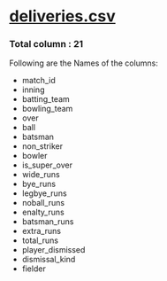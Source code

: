 # [deliveries.csv]( https://github.com/Team-thedatatribune/IPL-Analysis/blob/dataset-defination/Datasets/deliveries.csv)

### Total column : 21
Following are the Names of the columns:

* match_id  
* inning  
* batting_team  
* bowling_team  
* over  
* ball  
* batsman  
* non_striker  
* bowler  
* is_super_over  
* wide_runs  
* bye_runs  
* legbye_runs  
* noball_runs  
* enalty_runs  
* batsman_runs  
* extra_runs  
* total_runs  
* player_dismissed  
* dismissal_kind  
* fielder  
